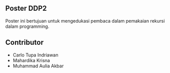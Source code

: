## Poster DDP2
Poster ini bertujuan untuk mengedukasi pembaca dalam pemakaian rekursi dalam programming.

## Contributor
- Carlo Tupa Indriawan
- Mahardika Krisna 
- Muhammad Aulia Akbar